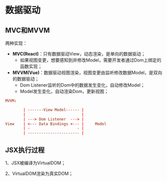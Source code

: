 

# 数据驱动

## MVC和MVVM
两种实现：
- **MVC(React)**：只有数据驱动View，动态渲染，是单向的数据驱动；
  - 如果视图变更，想要感知到并修改Model，需要开发者通过Dom上绑定的函数实现；
- **MVVM(Vue)**：数据驱动视图渲染，视图变更由监听修改数据Model，是双向的数据驱动；
  - Dom Listener监听的Dom中的数据发生变化，自动修改Model；
  - Model发生变化，自动渲染Dom，更新视图；

```conf
MVVM:

        | -------View Model------ |
        |                         |
        | ---> Dom Listener  ---> | 
View    | <--- Data Bindings <--- |     Model
        | -                     - |
        | ----------------------- |
```

## JSX执行过程

1、JSX被编译为VirtualDOM；

2、VirtualDOM渲染为真实DOM；
